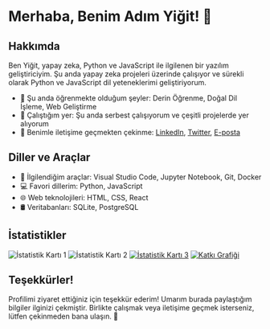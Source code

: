 # Merhaba, Benim Adım Yiğit! 👋

## Hakkımda

Ben Yiğit, yapay zeka, Python ve JavaScript ile ilgilenen bir yazılım geliştiriciyim. Şu anda yapay zeka projeleri üzerinde çalışıyor ve sürekli olarak Python ve JavaScript dil yeteneklerimi geliştiriyorum.

- 🌱 Şu anda öğrenmekte olduğum şeyler: Derin Öğrenme, Doğal Dil İşleme, Web Geliştirme
- 💼 Çalıştığım yer: Şu anda serbest çalışıyorum ve çeşitli projelerde yer alıyorum
- 💬 Benimle iletişime geçmekten çekinme: [LinkedIn](https://www.linkedin.com/in/yigityapayzeka/), [Twitter](https://twitter.com/yigityapayzeka), [E-posta](mailto:yigityapayzeka@example.com)

## Diller ve Araçlar

- 🔧 İlgilendiğim araçlar: Visual Studio Code, Jupyter Notebook, Git, Docker
- 💻 Favori dillerim: Python, JavaScript
- 🌐 Web teknolojileri: HTML, CSS, React
- 🛢️ Veritabanları: SQLite, PostgreSQL



## İstatistikler

![İstatistik Kartı 1](https://github-readme-stats.vercel.app/api?username=YiTechX&show_icons=true&theme=radical)
![İstatistik Kartı 2](https://github-readme-stats.vercel.app/api/top-langs/?username=YiTechX&layout=compact&theme=radical)
[![İstatistik Kartı 3](https://github-readme-stats.vercel.app/api/top-langs/?username=YiTechX&langs_count=8&theme=radical)](https://github.com/YiTechX)
[![Katkı Grafiği](https://activity-graph.herokuapp.com/graph?username=YiTechX&theme=rogue)](https://github.com/YiTechX)




## Teşekkürler!

Profilimi ziyaret ettiğiniz için teşekkür ederim! Umarım burada paylaştığım bilgiler ilginizi çekmiştir. Birlikte çalışmak veya iletişime geçmek isterseniz, lütfen çekinmeden bana ulaşın. 🚀
